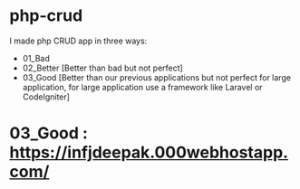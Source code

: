 # php-crud
I made php CRUD app in three ways:
- 01_Bad
- 02_Better [Better than bad but not perfect]
- 03_Good [Better than our previous applications but not perfect for large application, for large application use a framework like Laravel or CodeIgniter]

# 03_Good : https://infjdeepak.000webhostapp.com/